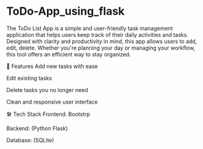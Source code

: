 # ToDo-App_using_flask

The ToDo List App is a simple and user-friendly task management application that helps users keep track of their daily activities and tasks. Designed with clarity and productivity in mind, this app allows users to add, edit, delete. Whether you're planning your day or managing your workflow, this tool offers an efficient way to stay organized.

🔧 Features
Add new tasks with ease

Edit existing tasks

Delete tasks you no longer need

Clean and responsive user interface

🛠️ Tech Stack
Frontend: Bootstrp

Backend: (Python Flask)

Database: (SQLite)
